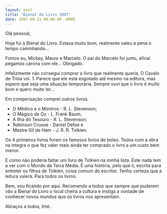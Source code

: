 ```yaml
---
layout: post
title: "Bienal do Livro 2007"
date: 2007-09-21 08:00:00 -0000
---
```


Olá pessoal,

Hoje fui à Bienal do Livro. Estava muito bom, realmente valeu a pena o tempo caminhando...

Fomos eu, Mickey, Mauro e Marcelo. O pai do Marcelo foi junto, afinal pegamos carona com ele... Obrigado.

Infelizmente não consegui comprar o livro que realmente queria, O Cavalo de Tróia vol. 1. Parece que ele está esgotado até mesmo na editora, mas espero que seja uma situação temporária. Sempre ouvi que o livro é muito bom e quero muito ler...

Em compensação comprei outros livros.
<ul>
<li>O Médico e o Montros - R. L. Stevenson;</li>
<li>O Mágico de Oz - L. Frank Baum;</li>
<li>A Ilha do Tesouro - R. L. Stevenson;</li>
<li>Robinson Crusoe - Daniel Defoe e</li>
<li>Mestre Gil de Ham - J. R. R. Tolkien.</li></ul>

Os 4 primeiros livros foram os famosos livros de bolso. Todos com a obra na íntegra o que fez valer mais ainda ter comprado o livro a um custo bem menor.

E como não poderia faltar um livro de Tolkien na minha lista. Este nada tem a ver com o Mundo da Terra Média. É uma história, pelo que li, escrita para entreter os filhos de Tolkien, coisa comum do escritor. Tenho certeza que a leitura valerá. Para todos os livros.

Bem, vou ficando por aqui. Recomendo a todos que sempre que puderem vão a Bienal do Livro o local cheira a cultura e instiga a vontade de conhecer novos mundos que os livros nos apresentam.

Abraços a todos,
Inté.